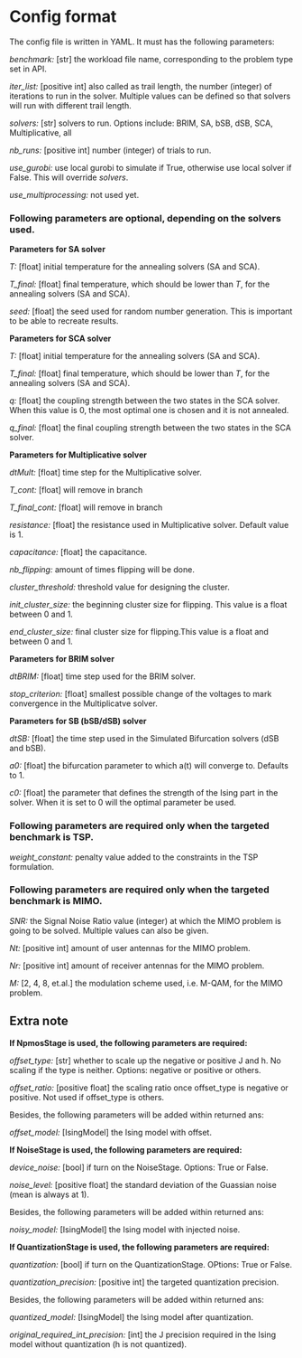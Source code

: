 Config format
=============

The config file is written in YAML. It must has the following parameters:

*benchmark:* [str] the workload file name, corresponding to the problem type set in API.

*iter_list:* [positive int] also called as trail length, the number (integer) of iterations to run in the solver. Multiple values can be defined so that solvers will run with different trail length.

*solvers:* [str] solvers to run. Options include: BRIM, SA, bSB, dSB, SCA, Multiplicative, all

*nb_runs:* [positive int] number (integer) of trials to run.

*use_gurobi:* use local gurobi to simulate if True, otherwise use local solver if False. This will override *solvers*.

*use_multiprocessing:* not used yet.

### Following parameters are optional, depending on the solvers used.

**Parameters for SA solver**

*T:* [float] initial temperature for the annealing solvers (SA and SCA).

*T_final:* [float] final temperature, which should be lower than *T*, for the annealing solvers (SA and SCA).

*seed:* [float] the seed used for random number generation. This is important to be able to recreate results.

**Parameters for SCA solver**

*T:* [float] initial temperature for the annealing solvers (SA and SCA).

*T_final:* [float] final temperature, which should be lower than *T*, for the annealing solvers (SA and SCA).

*q:* [float] the coupling strength between the two states in the SCA solver. When this value is 0, the most optimal one is chosen and it is not annealed.

*q_final:* [float] the final coupling strength between the two states in the SCA solver.

**Parameters for Multiplicative solver**

*dtMult:* [float] time step for the Multiplicative solver.

*T_cont:* [float] will remove in branch

*T_final_cont:* [float] will remove in branch

*resistance:* [float] the resistance used in Multiplicative solver. Default value is 1.

*capacitance:* [float] the capacitance.

*nb_flipping:* amount of times flipping will be done. 

*cluster_threshold:* threshold value for designing the cluster.

*init_cluster_size:* the beginning cluster size for flipping. This value is a float between 0 and 1.

*end_cluster_size:* final cluster size for flipping.This value is a float and between 0 and 1.

**Parameters for BRIM solver**

*dtBRIM:* [float] time step used for the BRIM solver.

*stop_criterion:* [float] smallest possible change of the voltages to mark convergence in the Multiplicatve solver.

**Parameters for SB (bSB/dSB) solver**

*dtSB:* [float] the time step used in the Simulated Bifurcation solvers (dSB and bSB).

*a0:* [float] the bifurcation parameter to which a(t) will converge to. Defaults to 1.

*c0:* [float] the parameter that defines the strength of the Ising part in the solver. When it is set to 0 will the optimal parameter be used.

### Following parameters are required only when the targeted benchmark is TSP.

*weight_constant:* penalty value added to the constraints in the TSP formulation.

### Following parameters are required only when the targeted benchmark is MIMO.

*SNR:* the Signal Noise Ratio value (integer) at which the MIMO problem is going to be solved. Multiple values can also be given.

*Nt:* [positive int] amount of user antennas for the MIMO problem.

*Nr:* [positive int] amount of receiver antennas for the MIMO problem.

*M:* [2, 4, 8, et.al.] the modulation scheme used, i.e. M-QAM, for the MIMO problem.

## Extra note

**If NpmosStage is used, the following parameters are required:**

*offset_type:* [str] whether to scale up the negative or positive J and h. No scaling if the type is neither. Options: negative or positive or others.

*offset_ratio:* [positive float] the scaling ratio once offset_type is negative or positive. Not used if offset_type is others.

Besides, the following parameters will be added within returned ans:

*offset_model:* [IsingModel] the Ising model with offset.

**If NoiseStage is used, the following parameters are required:**

*device_noise:* [bool] if turn on the NoiseStage. Options: True or False.

*noise_level:* [positive float] the standard deviation of the Guassian noise (mean is always at 1).

Besides, the following parameters will be added within returned ans:

*noisy_model:* [IsingModel] the Ising model with injected noise.

**If QuantizationStage is used, the following parameters are required:**

*quantization:* [bool] if turn on the QuantizationStage. OPtions: True or False.

*quantization_precision:* [positive int] the targeted quantization precision.

Besides, the following parameters will be added within returned ans:

*quantized_model:* [IsingModel] the Ising model after quantization.

*original_required_int_precision:* [int] the J precision required in the Ising model without quantization (h is not quantized).

